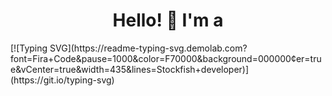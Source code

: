 <h1 align="center">
Hello! 👋
I'm a
</h1>
[![Typing SVG](https://readme-typing-svg.demolab.com?font=Fira+Code&pause=1000&color=F70000&background=000000&center=true&vCenter=true&width=435&lines=Stockfish+developer)](https://git.io/typing-svg)

<!--
**cj5716/cj5716** is a ✨ _special_ ✨ repository because its `README.md` (this file) appears on your GitHub profile.
Here are some ideas to get you started:
- 🔭 I’m currently working on ...
- 🌱 I’m currently learning ...
- 👯 I’m looking to collaborate on ...
- 🤔 I’m looking for help with ...
- 💬 Ask me about ...
- 📫 How to reach me: ...
- 😄 Pronouns: ...
- ⚡ Fun fact: ...
-->
